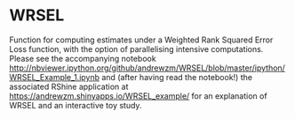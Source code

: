 WRSEL
=====

Function for computing estimates under a Weighted Rank Squared Error Loss function, with the option of parallelising intensive computations. Please see the accompanying notebook http://nbviewer.ipython.org/github/andrewzm/WRSEL/blob/master/ipython/WRSEL_Example_1.ipynb and (after having read the notebook!) the associated RShine application at https://andrewzm.shinyapps.io/WRSEL_example/ for an explanation of WRSEL and an interactive toy study.
